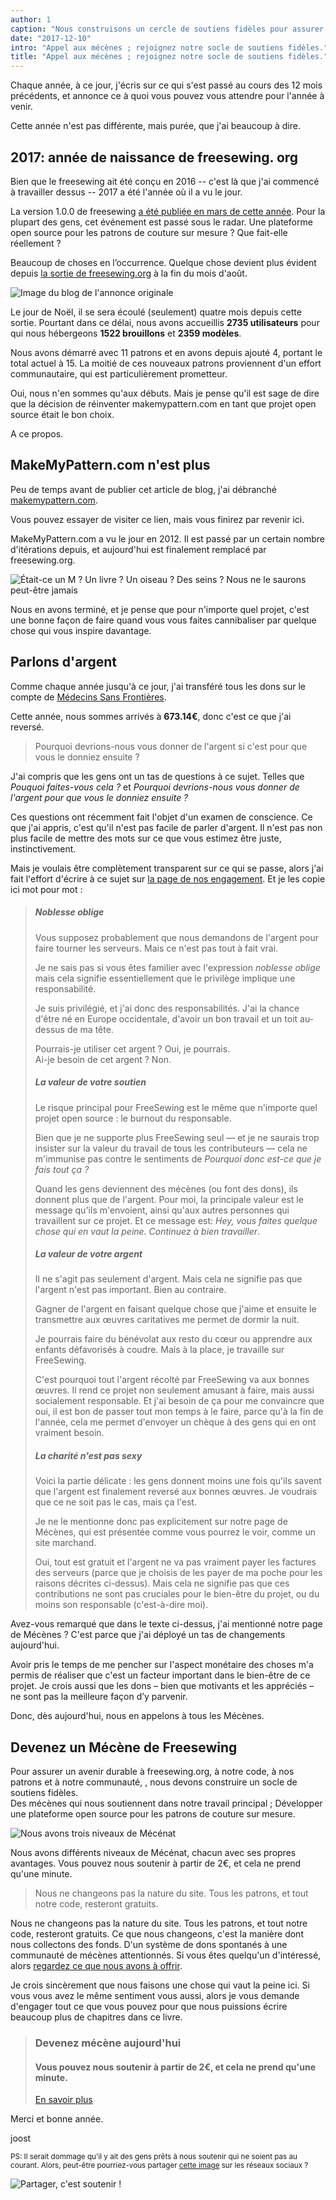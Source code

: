 ```yaml
---
author: 1
caption: "Nous construisons un cercle de soutiens fidèles pour assurer un avenir durable à freesewing.org, à notre code, à nos modèles et à notre communauté."
date: "2017-12-10"
intro: "Appel aux mécènes ; rejoignez notre socle de soutiens fidèles."
title: "Appel aux mécènes ; rejoignez notre socle de soutiens fidèles."
---
```


Chaque année, à ce jour, j'écris sur ce qui s'est passé au cours des 12 mois précédents, et annonce ce à quoi vous pouvez vous attendre pour l'année à venir.

Cette année n'est pas différente, mais purée, que j'ai beaucoup à dire.

## 2017: année de naissance de freesewing. org

Bien que le freesewing ait été conçu en 2016 -- c'est là que j'ai commencé à travailler dessus -- 2017 a été l'année où il a vu le jour.

La version 1.0.0 de freesewing [a été publiée en mars de cette année](/blog/announcing-freesewing/). Pour la plupart des gens, cet événement est passé sous le radar. Une plateforme open source pour les patrons de couture sur mesure ? Que fait-elle réellement ?

Beaucoup de choses en l’occurrence. Quelque chose devient plus évident depuis [la sortie de freesewing.org](/blog/open-for-business/) à la fin du mois d'août.

![Image du blog de l'annonce originale](https://posts.freesewing.org/uploads/open_e799153fa2.jpg)

Le jour de Noël, il se sera écoulé (seulement) quatre mois depuis cette sortie. Pourtant dans ce délai, nous avons accueillis **2735 utilisateurs** pour qui nous hébergeons **1522 brouillons** et **2359 modèles**.

Nous avons démarré avec 11 patrons et en avons depuis ajouté 4, portant le total actuel à 15. La moitié de ces nouveaux patrons proviennent d'un effort communautaire, qui est particulièrement prometteur.

Oui, nous n'en sommes qu'aux débuts. Mais je pense qu'il est sage de dire que la décision de réinventer makemypattern.com en tant que projet open source était le bon choix.

A ce propos.

## MakeMyPattern.com n'est plus
Peu de temps avant de publier cet article de blog, j'ai débranché [makemypattern.com](https://makemypattern.com/).

Vous pouvez essayer de visiter ce lien, mais vous finirez par revenir ici.

MakeMyPattern.com a vu le jour en 2012. Il est passé par un certain nombre d'itérations depuis, et aujourd'hui est finalement remplacé par freesewing.org.

![Était-ce un M ? Un livre ? Un oiseau ? Des seins ? Nous ne le saurons peut-être jamais](https://posts.freesewing.org/uploads/mmp_27886c8346.png)

Nous en avons terminé, et je pense que pour n'importe quel projet, c'est une bonne façon de faire quand vous vous faites cannibaliser par quelque chose qui vous inspire davantage.

## Parlons d'argent
Comme chaque année jusqu'à ce jour, j'ai transféré tous les dons sur le compte de [Médecins Sans Frontières](http://www.msf.org/).

Cette année, nous sommes arrivés à **673.14€**, donc c'est ce que j'ai reversé.

> Pourquoi devrions-nous vous donner de l'argent si c'est pour que vous le donniez ensuite ?

J'ai compris que les gens ont un tas de questions à ce sujet. Telles que *Pouquoi faites-vous cela ?* et *Pourquoi devrions-nous vous donner de l'argent pour que vous le donniez ensuite ?*

Ces questions ont récemment fait l'objet d'un examen de conscience. Ce que j'ai appris, c'est qu'il n'est pas facile de parler d'argent. Il n'est pas non plus facile de mettre des mots sur ce que vous estimez être juste, instinctivement.

Mais je voulais être complètement transparent sur ce qui se passe, alors j'ai fait l'effort d'écrire à ce sujet sur [la page de nos engagement](/about/pledge). Et je les copie ici mot pour mot :

> ##### Noblesse oblige
> 
> Vous supposez probablement que nous demandons de l'argent pour faire tourner les serveurs. Mais ce n'est pas tout à fait vrai.
> 
> Je ne sais pas si vous êtes familier avec l'expression *noblesse oblige* mais cela signifie essentiellement que le privilège implique une responsabilité.
> 
> Je suis privilégié, et j'ai donc des responsabilités. J'ai la chance d'être né en Europe occidentale, d'avoir un bon travail et un toit au-dessus de ma tête.
> 
> Pourrais-je utiliser cet argent ? Oui, je pourrais.  
> Ai-je besoin de cet argent ? Non.
> 
> ##### La valeur de votre soutien
> 
> Le risque principal pour FreeSewing est le même que n'importe quel projet open source : le burnout du responsable.
> 
> Bien que je ne supporte plus FreeSewing seul — et je ne saurais trop insister sur la valeur du travail de tous les contributeurs — cela ne m'immunise pas contre le sentiments de *Pourquoi donc est-ce que je fais tout ça ?*
> 
> Quand les gens deviennent des mécènes (ou font des dons), ils donnent plus que de l'argent. Pour moi, la principale valeur est le message qu'ils m'envoient, ainsi qu'aux autres personnes qui travaillent sur ce projet. Et ce message est: *Hey, vous faites quelque chose qui en vaut la peine. Continuez à bien travailler*.
> 
> ##### La valeur de votre argent
> 
> Il ne s'agit pas seulement d'argent. Mais cela ne signifie pas que l'argent n'est pas important. Bien au contraire.
> 
> Gagner de l'argent en faisant quelque chose que j'aime et ensuite le transmettre aux œuvres caritatives me permet de dormir la nuit.
> 
> Je pourrais faire du bénévolat aux resto du cœur ou apprendre aux enfants défavorisés à coudre. Mais à la place, je travaille sur FreeSewing.
> 
> C'est pourquoi tout l'argent récolté par FreeSewing va aux bonnes œuvres. Il rend ce projet non seulement amusant à faire, mais aussi socialement responsable. Et j'ai besoin de ça pour me convaincre que oui, il est bon de passer tout mon temps à le faire, parce qu'à la fin de l'année, cela me permet d'envoyer un chèque à des gens qui en ont vraiment besoin.
> 
> ##### La charité n'est pas sexy
> 
> Voici la partie délicate : les gens donnent moins une fois qu'ils savent que l'argent est finalement reversé aux bonnes œuvres. Je voudrais que ce ne soit pas le cas, mais ça l'est.
> 
> Je ne le mentionne donc pas explicitement sur notre page de Mécènes, qui est présentée comme vous pourrez le voir, comme un site marchand.
> 
> Oui, tout est gratuit et l'argent ne va pas vraiment payer les factures des serveurs (parce que je choisis de les payer de ma poche pour les raisons décrites ci-dessus). Mais cela ne signifie pas que ces contributions ne sont pas cruciales pour le bien-être du projet, ou du moins son responsable (c'est-à-dire moi).

Avez-vous remarqué que dans le texte ci-dessus, j'ai mentionné notre page de Mécènes ? C'est parce que j'ai déployé un tas de changements aujourd'hui.

Avoir pris le temps de me pencher sur l'aspect monétaire des choses m'a permis de réaliser que c'est un facteur important dans le bien-être de ce projet. Je crois aussi que les dons – bien que motivants et les appréciés – ne sont pas la meilleure façon d’y parvenir.

Donc, dès aujourd'hui, nous en appelons à tous les Mécènes.

## Devenez un Mécène de Freesewing

Pour assurer un avenir durable à freesewing.org, à notre code, à nos patrons et à notre communauté, , nous devons construire un socle de soutiens fidèles.  
Des mécènes qui nous soutiennent dans notre travail principal ; Développer une plateforme open source pour les patrons de couture sur mesure.

![Nous avons trois niveaux de Mécénat](https://posts.freesewing.org/uploads/patron_medals_2160e69d77.jpg)

Nous avons différents niveaux de Mécénat, chacun avec ses propres avantages. Vous pouvez nous soutenir à partir de 2€, et cela ne prend qu'une minute.

> Nous ne changeons pas la nature du site. Tous les patrons, et tout notre code, resteront gratuits.

Nous ne changeons pas la nature du site. Tous les patrons, et tout notre code, resteront gratuits. Ce que nous changeons, c'est la manière dont nous collectons des fonds. D'un système de dons spontanés à une communauté de mécènes attentionnés. Si vous êtes quelqu'un d'intéressé, alors [regardez ce que nous avons à offrir](/patrons/join).

Je crois sincèrement que nous faisons une chose qui vaut la peine ici. Si vous vous avez le même sentiment vous aussi, alors je vous demande d'engager tout ce que vous pouvez pour que nous puissions écrire beaucoup plus de chapitres dans ce livre.

> ### Devenez mécène aujourd'hui
> 
> #### Vous pouvez nous soutenir à partir de 2€, et cela ne prend qu'une minute.
> 
> [En savoir plus](/patrons/join)

Merci et bonne année.

joost

<small>PS: Il serait dommage qu'il y ait des gens prêts à nous soutenir qui ne soient pas au courant. Alors, peut-être pourriez-vous partager [cette image](patrons-ig.png) sur les réseaux sociaux ? <i class="fa fa-arrow-down" aria-hidden="true"></i></small>

![Partager, c'est soutenir !](https://posts.freesewing.org/uploads/patrons_ig_45e11fe270.png)





